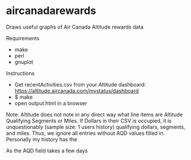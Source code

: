 # aircanadarewards
Draws useful graphs of Air Canada Altitude rewards data

Requirements
* make
* perl
* gnuplot

Instructions
* Get recentActivities.csv from your Altitude dashboard: https://altitude.aircanada.com/mystatus/dashboard
* $ make
* open output.html in a browser

Note: Altitude does not note in any direct way what line items are Altitude Qualifying Segments or Miles. If Dollars in their CSV is occupied, it is unquestionably (sample size: 1 users history) qualifying dollars, segments, and miles. Thus, we ignore all entries without AQD values filled in. Personally my history has the 

As the AQD field takes a few days 
